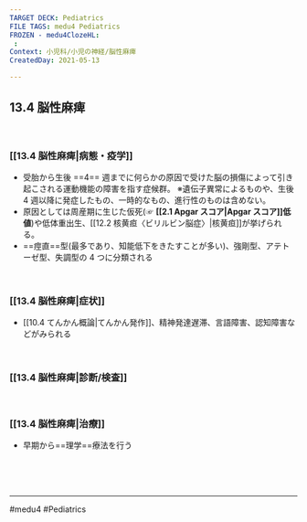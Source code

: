 ```yaml
---
TARGET DECK: Pediatrics
FILE TAGS: medu4 Pediatrics
FROZEN - medu4ClozeHL:
 : 
Context: 小児科/小児の神経/脳性麻痺	
CreatedDay: 2021-05-13

---
```


## 13.4 脳性麻痺

<br>

### [[13.4 脳性麻痺|病態・疫学]]
* 受胎から生後 ==4== 週までに何らかの原因で受けた脳の損傷によって引き起こされる運動機能の障害を指す症候群。
※遺伝子異常によるものや、生後 4 週以降に発症したもの、一時的なもの、進行性のものは含めない。
* 原因としては周産期に生じた仮死(☞ **[[2.1 Apgar スコア|Apgar スコア]]低値**)や低体重出生、[[12.2 核黄疸〈ビリルビン脳症〉|核黄疸]]が挙げられる。
* ==痙直==型(最多であり、知能低下をきたすことが多い)、強剛型、アテトーゼ型、失調型の 4 つに分類される
<!--ID: 1620898238606-->


<br>

### [[13.4 脳性麻痺|症状]]
* [[10.4 てんかん概論|てんかん発作]]、精神発達遅滞、言語障害、認知障害などがみられる

<br>

### [[13.4 脳性麻痺|診断/検査]]


<br>

### [[13.4 脳性麻痺|治療]]
* 早期から==理学==療法を行う
<!--ID: 1620898238613-->


<br><br><br>

---
#medu4 #Pediatrics

